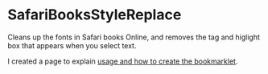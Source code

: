SafariBooksStyleReplace
=======================

Cleans up the fonts in Safari books Online, and removes the tag and higlight box that appears when you select text.

I created a page to explain [usage and how to create the bookmarklet](https://robert-reese.squarespace.com/blog/cleaning-up-safari-books-fonts).

